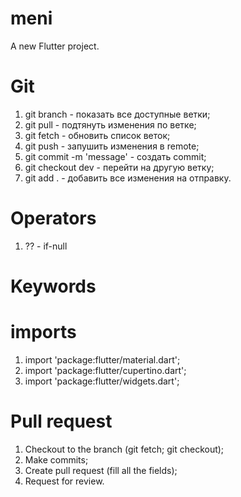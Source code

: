 # meni

A new Flutter project.

# Git
1. git branch - показать все доступные ветки;
2. git pull - подтянуть изменения по ветке;
3. git fetch - обновить список веток;
4. git push - запушить изменения в remote;
5. git commit -m 'message' - создать commit;
6. git checkout dev - перейти на другую ветку;
7. git add . - добавить все изменения на отправку.

# Operators
1. ?? - if-null

# Keywords

# imports
1. import 'package:flutter/material.dart';
1. import 'package:flutter/cupertino.dart';
1. import 'package:flutter/widgets.dart';

# Pull request
1. Checkout to the branch (git fetch; git checkout);
2. Make commits;
3. Create pull request (fill all the fields);
4. Request for review.